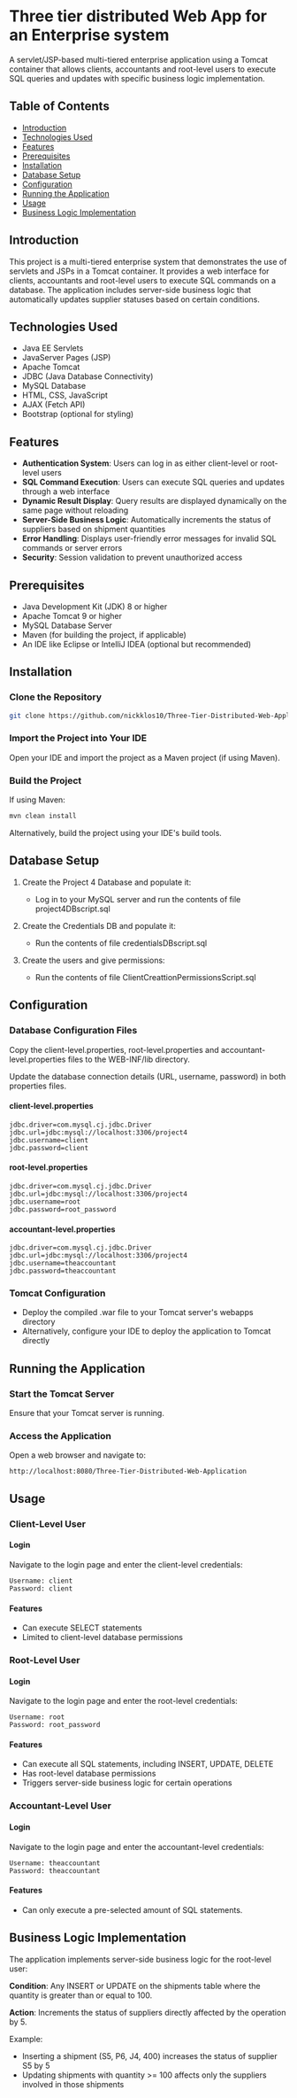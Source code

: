 # Three tier distributed Web App for an Enterprise system

A servlet/JSP-based multi-tiered enterprise application using a Tomcat container that allows clients, accountants and root-level users to execute SQL queries and updates with specific business logic implementation.

## Table of Contents
- [Introduction](#introduction)
- [Technologies Used](#technologies-used)
- [Features](#features)
- [Prerequisites](#prerequisites)
- [Installation](#installation)
- [Database Setup](#database-setup)
- [Configuration](#configuration)
- [Running the Application](#running-the-application)
- [Usage](#usage)
- [Business Logic Implementation](#business-logic-implementation)

## Introduction
This project is a multi-tiered enterprise system that demonstrates the use of servlets and JSPs in a Tomcat container. It provides a web interface for clients, accountants and root-level users to execute SQL commands on a database. The application includes server-side business logic that automatically updates supplier statuses based on certain conditions.

## Technologies Used
- Java EE Servlets
- JavaServer Pages (JSP)
- Apache Tomcat
- JDBC (Java Database Connectivity)
- MySQL Database
- HTML, CSS, JavaScript
- AJAX (Fetch API)
- Bootstrap (optional for styling)

## Features
- **Authentication System**: Users can log in as either client-level or root-level users
- **SQL Command Execution**: Users can execute SQL queries and updates through a web interface
- **Dynamic Result Display**: Query results are displayed dynamically on the same page without reloading
- **Server-Side Business Logic**: Automatically increments the status of suppliers based on shipment quantities
- **Error Handling**: Displays user-friendly error messages for invalid SQL commands or server errors
- **Security**: Session validation to prevent unauthorized access

## Prerequisites
- Java Development Kit (JDK) 8 or higher
- Apache Tomcat 9 or higher
- MySQL Database Server
- Maven (for building the project, if applicable)
- An IDE like Eclipse or IntelliJ IDEA (optional but recommended)

## Installation

### Clone the Repository
```bash
git clone https://github.com/nickklos10/Three-Tier-Distributed-Web-Application.git
```

### Import the Project into Your IDE
Open your IDE and import the project as a Maven project (if using Maven).

### Build the Project
If using Maven:
```bash
mvn clean install
```
Alternatively, build the project using your IDE's build tools.

## Database Setup

1. Create the Project 4 Database and populate it:
    - Log in to your MySQL server and run the contents of file project4DBscript.sql 

2. Create the Credentials DB and populate it:
    - Run the contents of file credentialsDBscript.sql 

3. Create the users and give permissions:
    - Run the contents of file ClientCreattionPermissionsScript.sql

## Configuration

### Database Configuration Files
Copy the client-level.properties, root-level.properties and accountant-level.properties files to the WEB-INF/lib directory.

Update the database connection details (URL, username, password) in both properties files.

#### client-level.properties
```properties
jdbc.driver=com.mysql.cj.jdbc.Driver
jdbc.url=jdbc:mysql://localhost:3306/project4
jdbc.username=client
jdbc.password=client
```

#### root-level.properties
```properties
jdbc.driver=com.mysql.cj.jdbc.Driver
jdbc.url=jdbc:mysql://localhost:3306/project4
jdbc.username=root
jdbc.password=root_password
```
#### accountant-level.properties
```properties
jdbc.driver=com.mysql.cj.jdbc.Driver
jdbc.url=jdbc:mysql://localhost:3306/project4
jdbc.username=theaccountant
jdbc.password=theaccountant
```

### Tomcat Configuration
- Deploy the compiled .war file to your Tomcat server's webapps directory
- Alternatively, configure your IDE to deploy the application to Tomcat directly

## Running the Application

### Start the Tomcat Server
Ensure that your Tomcat server is running.

### Access the Application
Open a web browser and navigate to:
```
http://localhost:8080/Three-Tier-Distributed-Web-Application
```

## Usage

### Client-Level User

#### Login
Navigate to the login page and enter the client-level credentials:
```
Username: client
Password: client
```

#### Features
- Can execute SELECT statements
- Limited to client-level database permissions

### Root-Level User

#### Login
Navigate to the login page and enter the root-level credentials:
```
Username: root
Password: root_password
```

#### Features
- Can execute all SQL statements, including INSERT, UPDATE, DELETE
- Has root-level database permissions
- Triggers server-side business logic for certain operations

### Accountant-Level User

#### Login
Navigate to the login page and enter the accountant-level credentials:
```
Username: theaccountant
Password: theaccountant
```

#### Features
- Can only execute a pre-selected amount of SQL statements.


## Business Logic Implementation

The application implements server-side business logic for the root-level user:

**Condition**: Any INSERT or UPDATE on the shipments table where the quantity is greater than or equal to 100.

**Action**: Increments the status of suppliers directly affected by the operation by 5.

Example:
- Inserting a shipment (S5, P6, J4, 400) increases the status of supplier S5 by 5
- Updating shipments with quantity >= 100 affects only the suppliers involved in those shipments

